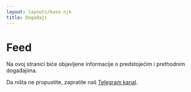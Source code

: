 ```yaml
---
layout: layouts/base.njk
title: Događaji
---
```


# Feed

Na ovoj stranici biće objavljene
informacije o predstojećim i prethodnim događajima.

Da ništa ne propustite, zapratite naš
<a target="_blank" href="{{ config.links.channel }}">Telegram kanal</a>.
